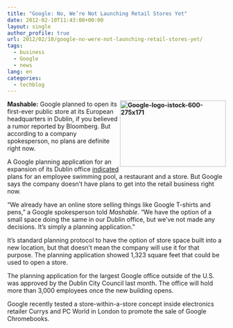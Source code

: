 ```yaml
---
title: "Google: No, We’re Not Launching Retail Stores Yet"
date: 2012-02-10T11:43:00+00:00
layout: single
author_profile: true
url: 2012/02/10/google-no-were-not-launching-retail-stores-yet/
tags:
  - business
  - Google
  - news
lang: en
categories: 
  - techblog
---
```

**[<img title="Google-logo-istock-600-275x171" border="0" alt="Google-logo-istock-600-275x171" align="right" src="http://lh5.ggpht.com/-yzq0rhUY2Ew/TzT75J043jI/AAAAAAAAEoM/Gi5OYlaH1vs/Google-logo-istock-600-275x171_thumb.jpg?imgmax=800" width="244" height="153" />](http://lh4.ggpht.com/-eJeL4Y7nkYc/TzT727l8WpI/AAAAAAAAEoE/Xt19oL3KJVM/s1600-h/Google-logo-istock-600-275x171%25255B2%25255D.jpg)Mashable:** Google planned to open its first-ever public store at its European headquarters in Dublin, if you believed a rumor reported by Bloomberg. But according to a company spokesperson, no plans are definite right now. 

A Google planning application for an expansion of its Dublin office [indicated](http://www.bloomberg.com/news/2012-02-08/google-may-open-retail-store-at-european-headquarters-in-dublin.html) plans for an employee swimming pool, a restaurant and a store. But Google says the company doesn’t have plans to get into the retail business right now. 

“We already have an online store selling things like Google T-shirts and pens,” a Google spokesperson told _Mashable_. “We have the option of a small space doing the same in our Dublin office, but we’ve not made any decisions. It’s simply a planning application.” 

It’s standard planning protocol to have the option of store space built into a new location, but that doesn’t mean the company will use it for that purpose. The planning application showed 1,323 square feet that could be used to open a store. 

The planning application for the largest Google office outside of the U.S. was approved by the Dublin City Council last month. The office will hold more than 3,000 employees once the new building opens. 

Google recently tested a store-within-a-store concept inside electronics retailer Currys and PC World in London to promote the sale of Google Chromebooks.
